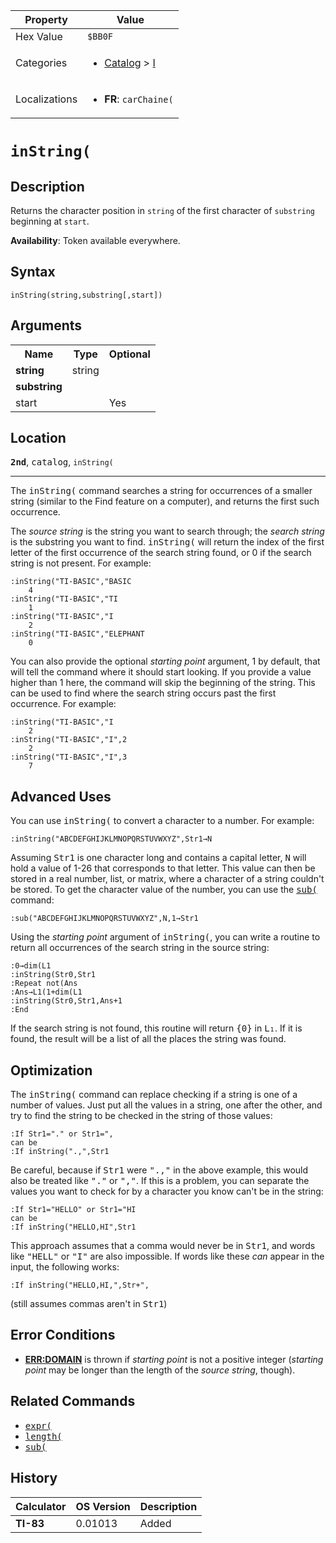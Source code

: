 | Property      | Value |
|---------------|-------|
| Hex Value     | `$BB0F`|
| Categories    | <ul><li>[Catalog](<../categories/Catalog.md>) > [I](<../categories/Catalog.md#I>)</li></ul> |
| Localizations | <ul><li><b>FR</b>: `carChaine(`</li></ul> |

# `inString(`

## Description
Returns the character position in `string` of the first character of `substring `beginning at `start`.


<b>Availability</b>: Token available everywhere.

## Syntax
`inString(string,substring[,start])`

## Arguments
<table>
<tr><th>Name</th><th>Type</th><th>Optional</th></tr>

<tr><td><b>string</b></td><td>string</td><td></td></tr>

<tr><td><b>substring</b></td><td></td><td></td></tr>

<tr><td>start</td><td></td><td>Yes</td></tr>

</table>

## Location
<tt><kbd><b>2nd</b></kbd></tt>, <kbd>catalog</kbd>, `inString(`
<hr>

The <tt>inString(</tt> command searches a string for occurrences of a smaller string (similar to the Find feature on a computer), and returns the first such occurrence.

The _source string_ is the string you want to search through; the _search string_ is the substring you want to find. <tt>inString(</tt> will return the index of the first letter of the first occurrence of the search string found, or 0 if the search string is not present. For example:

```ti-basic
:inString("TI-BASIC","BASIC
    4
:inString("TI-BASIC","TI
    1
:inString("TI-BASIC","I
    2
:inString("TI-BASIC","ELEPHANT
    0
```

You can also provide the optional _starting point_ argument, 1 by default, that will tell the command where it should start looking. If you provide a value higher than 1 here, the command will skip the beginning of the string. This can be used to find where the search string occurs past the first occurrence. For example:

```ti-basic
:inString("TI-BASIC","I
    2
:inString("TI-BASIC","I",2
    2
:inString("TI-BASIC","I",3
    7
```

## Advanced Uses

You can use <tt>inString(</tt> to convert a character to a number. For example:

```ti-basic
:inString("ABCDEFGHIJKLMNOPQRSTUVWXYZ",Str1→N
```

  
Assuming <tt>Str1</tt> is one character long and contains a capital letter, <tt>N</tt> will hold a value of 1-26 that corresponds to that letter. This value can then be stored in a real number, list, or matrix, where a character of a string couldn't be stored. To get the character value of the number, you can use the <tt><a href="/sub">sub(</a></tt> command:

```ti-basic
:sub("ABCDEFGHIJKLMNOPQRSTUVWXYZ",N,1→Str1
```

Using the _starting point_ argument of <tt>inString(</tt>, you can write a routine to return all occurrences of the search string in the source string:

```ti-basic
:0→dim(L1
:inString(Str0,Str1
:Repeat not(Ans
:Ans→L1(1+dim(L1
:inString(Str0,Str1,Ans+1
:End
```

  
If the search string is not found, this routine will return <tt>{0}</tt> in <tt>L₁</tt>. If it is found, the result will be a list of all the places the string was found.

## Optimization

The <tt>inString(</tt> command can replace checking if a string is one of a number of values. Just put all the values in a string, one after the other, and try to find the string to be checked in the string of those values:

```ti-basic
:If Str1="." or Str1=",
can be
:If inString(".,",Str1
```

Be careful, because if <tt>Str1</tt> were <tt>".,"</tt> in the above example, this would also be treated like <tt>"."</tt> or <tt>","</tt>. If this is a problem, you can separate the values you want to check for by a character you know can't be in the string:

```ti-basic
:If Str1="HELLO" or Str1="HI
can be
:If inString("HELLO,HI",Str1
```

  
This approach assumes that a comma would never be in <tt>Str1</tt>, and words like <tt>"HELL"</tt> or <tt>"I"</tt> are also impossible. If words like these _can_ appear in the input, the following works:

```ti-basic
:If inString("HELLO,HI,",Str+",
```

  
(still assumes commas aren't in <tt>Str1</tt>)

## Error Conditions

*   **[ERR:DOMAIN](/errors#domain)** is thrown if _starting point_ is not a positive integer (_starting point_ may be longer than the length of the _source string_, though).

## Related Commands

*   <tt><a href="/expr">expr(</a></tt>
*   <tt><a href="/length">length(</a></tt>
*   <tt><a href="/sub">sub(</a></tt>

## History
| Calculator | OS Version | Description |
|------------|------------|-------------|
| <b>TI-83</b> | 0.01013 | Added |



